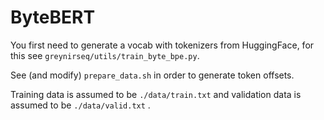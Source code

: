 # ByteBERT #
You first need to generate a vocab with tokenizers from HuggingFace, for this see `greynirseq/utils/train_byte_bpe.py`.

See (and modify) `prepare_data.sh` in order to generate token offsets.

Training data is assumed to be `./data/train.txt` and validation data is assumed to be `./data/valid.txt` .

